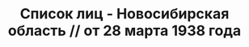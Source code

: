 ---
title: Список лиц - Новосибирская область // от 28 марта 1938 года
description: РГАСПИ, ф.17, оп.171, дело 415, лист 244
images:
- /disk/pictures/v07/17-171-415-244.jpg
- /disk/pictures/v07/17-171-415-245.jpg
- /disk/pictures/v07/17-171-415-246.jpg
- /disk/pictures/v07/17-171-415-247.jpg
- /disk/pictures/v07/17-171-415-248.jpg
- /disk/pictures/v07/17-171-415-249.jpg
---